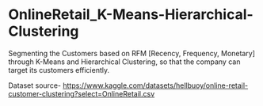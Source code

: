 # OnlineRetail_K-Means-Hierarchical-Clustering

Segmenting the Customers based on RFM [Recency, Frequency, Monetary] through K-Means and Hierarchical Clustering, so that the company can target its customers efficiently.

Dataset source- https://www.kaggle.com/datasets/hellbuoy/online-retail-customer-clustering?select=OnlineRetail.csv 

